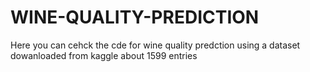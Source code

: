 # WINE-QUALITY-PREDICTION
Here you can cehck the cde for wine quality predction using a dataset dowanloaded from kaggle about 1599 entries
